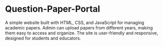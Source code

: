 # Question-Paper-Portal
A simple website built with HTML, CSS, and JavaScript for managing academic papers. Admin can upload papers from different years, making them easy to access and organize. The site is user-friendly and responsive, designed for students and educators.

